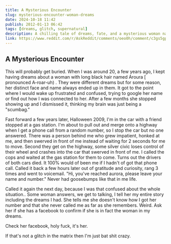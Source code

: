 ```yaml
---
title: A Mysterious Encounter
slug: mysterious-encounter-woman-dreams
date: 2024-10-18 11:42
publish: 2012-01-13 06:42
tags: [dreams, glitch, supernatural]
description: A chilling tale of dreams, fate, and a mysterious woman named Aroura.
link: https://www.reddit.com/r/AskReddit/comments/oeo0h/comment/c3gs5gp/
---
```


## A Mysterious Encounter


This will probably get buried. When I was around 20, a few years ago, I kept having dreams about a woman with long black hair named Aroura [ pronounced A-roar-uh) . They were different dreams but for some reason, her distinct face and name always ended up in them. It got to the point where I would wake up frustrated and confused, trying to google her name or find out how I was connected to her. After a few months she stopped showing up and I dismissed it, thinking my brain was just being a "scumbag."

Fast forward a few years later, Halloween 2009, I'm in the car with a friend stopped at a gas station. I'm about to pull out and merge onto a highway when I get a phone call from a random number, so I stop the car but no one answered. There was a person behind me who grew impatient, honked at me, and then swerved in front of me instead of waiting for 2 seconds for me to move. Second they get on the highway, some silver civic loses control of their wheel and crashes into the car that swerved in front of me. I called the cops and waited at the gas station for them to come. Turns out the drivers of both cars died. It 100% would of been me if I hadn't of got that phone call. Called it back a few hours later out of gratitude and curiosity, rang 3 times and went to voicemail. "Hi, you've reached aurora, please leave your name and number." Never had goosebumps like that in me life.

Called it again the next day, because I was that confused about the whole situation.. Some woman answers, we get to talking, I tell her my entire story including the dreams I had. She tells me she doesn't know how I got her number and that she never called me as far as she remembers. Weird. Ask her if she has a facebook to confirm if she is in fact the woman in my dreams.

Check her facebook, holy fuck, it's her.

If that's not a glitch in the matrix then I'm just bat shit crazy.
